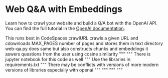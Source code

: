 # Web Q&A with Embeddings

Learn how to crawl your website and build a Q/A bot with the OpenAI API. You can find the full tutorial in the [OpenAI documentation](https://platform.openai.com/docs/tutorials/web-qa-embeddings).

This runs best in CodeSpaces
crawlURL crawls a given URL and cdownloads MAX_PAGES number of pages
and stores them in text directory
web-qa.py does same but also constructs chunks and embeddings
it aswers questions from the user using cosine similarity
"""
"""
There is jupyter notebook for this code as well
"""
Use the libraries in requirements.txt
"""
There may be conflicts with versions of more modern versions of libraries
especially with openai
"""
"""
"""
"""
